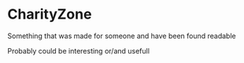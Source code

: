 # CharityZone
Something that was made for someone and have been found readable

Probably could be interesting or/and usefull
